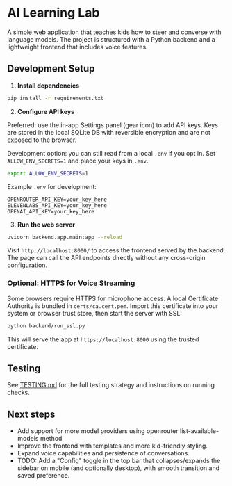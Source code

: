 # AI Learning Lab

A simple web application that teaches kids how to steer and converse with language models.
The project is structured with a Python backend and a lightweight frontend that includes voice features.

## Development Setup

1. **Install dependencies**

```bash
pip install -r requirements.txt
```

2. **Configure API keys**

Preferred: use the in‑app Settings panel (gear icon) to add API keys. Keys are stored in the local SQLite DB with reversible encryption and are not exposed to the browser.

Development option: you can still read from a local `.env` if you opt in. Set `ALLOW_ENV_SECRETS=1` and place your keys in `.env`.

```bash
export ALLOW_ENV_SECRETS=1
```

Example `.env` for development:

```
OPENROUTER_API_KEY=your_key_here
ELEVENLABS_API_KEY=your_key_here
OPENAI_API_KEY=your_key_here
```

3. **Run the web server**

```bash
uvicorn backend.app.main:app --reload
```

Visit `http://localhost:8000/` to access the frontend served by the backend. The page can call the API endpoints directly without any cross-origin configuration.

### Optional: HTTPS for Voice Streaming

Some browsers require HTTPS for microphone access. A local Certificate Authority is bundled in `certs/ca.cert.pem`.
Import this certificate into your system or browser trust store, then start the server with SSL:

```bash
python backend/run_ssl.py
```

This will serve the app at `https://localhost:8000` using the trusted certificate.

## Testing

See [TESTING.md](TESTING.md) for the full testing strategy and instructions on running checks.

## Next steps

- Add support for more model providers using openrouter list-available-models method
- Improve the frontend with templates and more kid-friendly styling.
- Expand voice capabilities and persistence of conversations.
- TODO: Add a "Config" toggle in the top bar that collapses/expands the sidebar on mobile (and optionally desktop), with smooth transition and saved preference.
